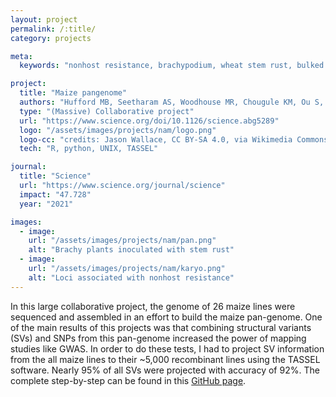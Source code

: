 ```yaml
---
layout: project
permalink: /:title/
category: projects

meta:
  keywords: "nonhost resistance, brachypodium, wheat stem rust, bulked segregant analysis"

project:
  title: "Maize pangenome"
  authors: "Hufford MB, Seetharam AS, Woodhouse MR, Chougule KM, Ou S, Liu J, Ricci WA, Guo T, Olson A, Qiu Y, <a href='https://rdcoletta.github.io/'>Della Coletta R</a> et al."
  type: "(Massive) Collaborative project"
  url: "https://www.science.org/doi/10.1126/science.abg5289"
  logo: "/assets/images/projects/nam/logo.png"
  logo-cc: "credits: Jason Wallace, CC BY-SA 4.0, via Wikimedia Commons"
  tech: "R, python, UNIX, TASSEL"

journal:
  title: "Science"
  url: "https://www.science.org/journal/science"
  impact: "47.728"
  year: "2021"

images:
  - image:
    url: "/assets/images/projects/nam/pan.png"
    alt: "Brachy plants inoculated with stem rust"
  - image:
    url: "/assets/images/projects/nam/karyo.png"
    alt: "Loci associated with nonhost resistance"
---
```

<p> In this large collaborative project, the genome of 26 maize lines were sequenced and assembled in an effort to build the maize pan-genome. One of the main results of this projects was that combining structural variants (SVs) and SNPs from this pan-genome increased the power of mapping studies like GWAS. In order to do these tests, I had to project SV information from the all maize lines to their ~5,000 recombinant lines using the TASSEL software. Nearly 95% of all SVs were projected with accuracy of 92%. The complete step-by-step can be found in this <a href="https://github.com/HuffordLab/NAM-genomes/blob/master/structural-variation/projecting-svs.md">GitHub page</a>.</p>
